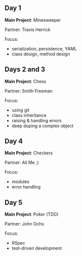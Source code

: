 Day 1
---
**Main Project**: Minesweeper

Partner: Travis Herrick

Focus:

* serialization, persistence, YAML
* class design, method design

Days 2 and 3
---
**Main Project**: Chess

Partner: Smith Freeman

Focus:

* using git
* class inheritance
* raising & handling errors
* deep duping a complex object

Day 4
---
**Main Project**: Checkers

Partner: All Me ;)

Focus:

* modules
* error handling

Day 5
---
**Main Project**: Poker (TDD)

Partner: John Ochs

Focus:

* RSpec
* test-driven development